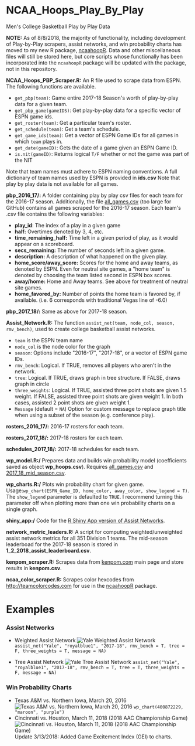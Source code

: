# NCAA_Hoops_Play_By_Play
Men's College Basketball Play by Play Data

__NOTE:__ As of 8/8/2018, the majority of functionality, including development of Play-by-Play scrapers, assist networks, and 
win probability charts has moved to my new R package, [ncaahoopR](https://github.com/lbenz730/ncaahoopR). Data and other miscellaneous
files will still be stored here, but core scripts whose functionally has been incorporated into the  ```ncaahoopR``` package will be updated with the package, not in this repository.



__NCAA_Hoops_PBP_Scraper.R:__ An R file used to scrape data from ESPN. The following functions are available.

* ```get_pbp(team)```: Game entire 2017-18 Season's worth of play-by-play data for a given team.
* ```get_pbp_game(gameIDS)```:  Get play-by-play data for a specific vector of ESPN game ids. 
* ```get_roster(team)```: Get a particular team's roster. 
* ```get_schedule(team)```: Get a team's schedule.
* ```get_game_ids(team)```: Get a vector of ESPN Game IDs for all games in which ```team``` plays in.
* ```get_date(gameID)```: Gets the date of a game given an ESPN Game ID.
* ```is.nit(gameID)```: Returns logical ```T/F``` whether or not the game was part of the NIT

Note that team names must adhere to ESPN naming conventions. A full dictionary of team names used by ESPN is provided in __ids.csv__  Note that play by play data is not available for all games.

__pbp_2016_17/:__ A folder containing play by play csv files for each team for the 2016-17 season. Additionally, the file [all_games.csv](https://drive.google.com/open?id=0BzSws2ZDOraxbXF0aWNJNmxCdnM) (too large for GitHub) contains all games scraped for the 2016-17 season. Each team's .csv file contains the following variables:
   * __play_id__: The index of a play in a given game
   * __half:__ Overtimes denoted by 3, 4, etc.
   * __time_remaining_half:__ Time left in a given period of play, as it would appear on a scoreboard.
   * __secs_remaining:__ The number of seconds left in a given game.
   * __description:__ A description of what happened on the given play.
   * __home_score/away_score:__ Scores for the home and away teams, as denoted by ESPN. Even for neutral site games, a "home team" is denoted by choosing the team listed second in ESPN box scores.
   * __away/home:__ Home and Away teams. See above for treatment of neutral site games.
   * __home_favored_by:__ Number of points the home team is favored by, if available. (i.e. 6 corresponds with traditional Vegas line of -6.0)
   
__pbp_2017_18/:__ Same as above for 2017-18 season.

__Assist_Network.R:__ The function ```assist_net(team, node_col, season, rmv_bench)```, used to create college basketball assist networks. 
  * ```team``` is the ESPN team name
  * ```node_col``` is the node color for the graph
  * ```season```: Options include "2016-17", "2017-18", or a vector of ESPN game IDs. 
  * ```rmv_bench```: Logical. If TRUE, removes all players who aren't in the network. 
  * ```tree```: Logical. If TRUE, draws graph in tree structure. If FALSE, draws graph in circle
  * ```three_weights```: Logical. If TRUE, assisted three point shots are given 1.5 weight. If FALSE, assisted three point shots are given weight 1. In both cases, assisted 2 point shots are given weight 1. 
  * ```Message``` (default = ```NA```) Option for custom message to replace graph title when using a subset of the season (e.g. conference play).
  
__rosters_2016_17/:__ 2016-17 rosters for each team.

__rosters_2017_18/:__ 2017-18 rosters for each team.

__schedules_2017_18/:__ 2017-18 schedules for each team.

__wp_model.R:/__ Prepares data and builds win probability model (coefficients saved as object __wp_hoops.csv__). Requires [all_games.csv](https://drive.google.com/open?id=0BzSws2ZDOraxbXF0aWNJNmxCdnM) and [2017_18_mid_season.csv](https://drive.google.com/file/d/1b7P-p1loGIghL0zDpzaox255X93Mqgkg/view?usp=sharing).

__wp_charts.R:/__ Plots win probability chart for given game. Usage:```wp_chart(ESPN_Game_ID, home_color, away_color, show_legend = T)```. The ```show_legend``` parameter is defaulted to ```TRUE```. I recommend turning this parameter off when plotting more than one win probability charts on a single graph.

__shiny_app:/__ Code for the [R Shiny App version of Assist Networks](https://lbenz730.shinyapps.io/assist_networks).

__network_metric_leaders.R:__ A script for computing weighted/unweighted assist network metrics for all 351 Division 1 teams. The mid-season leaderboad for the 2017-18 season is stored in __1_2_2018_assist_leaderboard.csv__. 

__kenpom_scraper.R:__ Scrapes data from [kenpom.com](https://kenpom.com) main page and store results in __kenpom.csv__.

__ncaa_color_scraper.R:__ Scrapes color hexcodes from http://teamcolorcodes.com for use in the [ncaahoopR](https://github.com/lbenz730/ncaahoopR) package.

# Examples
### Assist Networks
* Weighted Assist Network
![Yale Weighted Assist Network](pics/Yale_Weighted_Network.png)
```assist_net("Yale", "royalblue1", "2017-18", rmv_bench = T, tree = F, three_weights = T, message = NA)```

* Tree Assist Network
![Yale Tree Assist Network](pics/Yale_Tree.png)
```assist_net("Yale", "royalblue1", "2017-18", rmv_bench = T, tree = T, three_weights = F, message = NA)```

### Win Probability Charts
* Texas A&M vs. Northern Iowa, March 20, 2016
![Texas A&M vs. Northern Iowa, March 20, 2016](pics/WinProb.png)
```wp_chart(400872229, "maroon", "purple")```
* Cincinnati vs. Houston, March 11, 2018 (2018 AAC Championship Game)
![Cincinnati vs. Houston, March 11, 2018 (2018 AAC Championship Game)](pics/GEI_example.png)
Update 3/13/2018: Added Game Excitement Index (GEI) to charts. 
